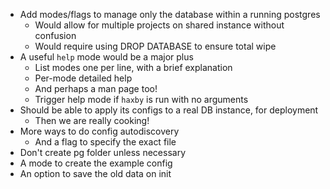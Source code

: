 * Add modes/flags to manage only the database within a running postgres
    * Would allow for multiple projects on shared instance without confusion
    * Would require using DROP DATABASE to ensure total wipe
* A useful `help` mode would be a major plus
    * List modes one per line, with a brief explanation
    * Per-mode detailed help
    * And perhaps a man page too!
    * Trigger help mode if `haxby` is run with no arguments
* Should be able to apply its configs to a real DB instance, for deployment
    * Then we are really cooking!
* More ways to do config autodiscovery
    * And a flag to specify the exact file
* Don't create pg folder unless necessary
* A mode to create the example config
* An option to save the old data on init
